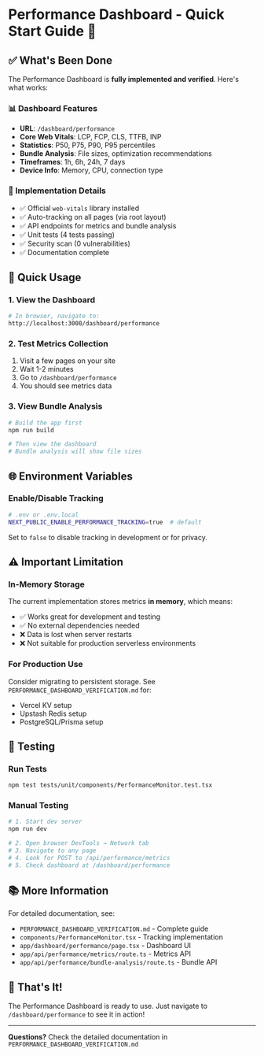 # Performance Dashboard - Quick Start Guide 🚀

## ✅ What's Been Done

The Performance Dashboard is **fully implemented and verified**. Here's what works:

### 📊 Dashboard Features
- **URL**: `/dashboard/performance`
- **Core Web Vitals**: LCP, FCP, CLS, TTFB, INP
- **Statistics**: P50, P75, P90, P95 percentiles
- **Bundle Analysis**: File sizes, optimization recommendations
- **Timeframes**: 1h, 6h, 24h, 7 days
- **Device Info**: Memory, CPU, connection type

### 🔧 Implementation Details
- ✅ Official `web-vitals` library installed
- ✅ Auto-tracking on all pages (via root layout)
- ✅ API endpoints for metrics and bundle analysis
- ✅ Unit tests (4 tests passing)
- ✅ Security scan (0 vulnerabilities)
- ✅ Documentation complete

## 🎯 Quick Usage

### 1. View the Dashboard
```bash
# In browser, navigate to:
http://localhost:3000/dashboard/performance
```

### 2. Test Metrics Collection
1. Visit a few pages on your site
2. Wait 1-2 minutes
3. Go to `/dashboard/performance`
4. You should see metrics data

### 3. View Bundle Analysis
```bash
# Build the app first
npm run build

# Then view the dashboard
# Bundle analysis will show file sizes
```

## 🌐 Environment Variables

### Enable/Disable Tracking
```bash
# .env or .env.local
NEXT_PUBLIC_ENABLE_PERFORMANCE_TRACKING=true  # default
```

Set to `false` to disable tracking in development or for privacy.

## ⚠️ Important Limitation

### In-Memory Storage
The current implementation stores metrics **in memory**, which means:
- ✅ Works great for development and testing
- ✅ No external dependencies needed
- ❌ Data is lost when server restarts
- ❌ Not suitable for production serverless environments

### For Production Use
Consider migrating to persistent storage. See `PERFORMANCE_DASHBOARD_VERIFICATION.md` for:
- Vercel KV setup
- Upstash Redis setup  
- PostgreSQL/Prisma setup

## 🧪 Testing

### Run Tests
```bash
npm test tests/unit/components/PerformanceMonitor.test.tsx
```

### Manual Testing
```bash
# 1. Start dev server
npm run dev

# 2. Open browser DevTools → Network tab
# 3. Navigate to any page
# 4. Look for POST to /api/performance/metrics
# 5. Check dashboard at /dashboard/performance
```

## 📚 More Information

For detailed documentation, see:
- `PERFORMANCE_DASHBOARD_VERIFICATION.md` - Complete guide
- `components/PerformanceMonitor.tsx` - Tracking implementation
- `app/dashboard/performance/page.tsx` - Dashboard UI
- `app/api/performance/metrics/route.ts` - Metrics API
- `app/api/performance/bundle-analysis/route.ts` - Bundle API

## 🎉 That's It!

The Performance Dashboard is ready to use. Just navigate to `/dashboard/performance` to see it in action!

---

**Questions?** Check the detailed documentation in `PERFORMANCE_DASHBOARD_VERIFICATION.md`
